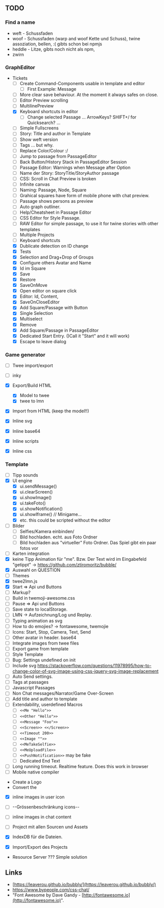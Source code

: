 ## TODO
### Find a name
 * weft - Schussfaden
 * woof - Schussfaden (warp and woof Kette und Schuss), twine assoziation, bellen, 
        :( gibts schon bei npmjs
 * heddle - Litze, gibts noch nicht als npm,
 * zwirn
### GraphEditor 
 * Tickets
    * [ ] Create Command-Components usable in template and editor
        * [ ] First Example: Message
    * [ ] More clear save behaviour. At the moment it always safes on close.
    * [ ] Editor Preview scrolling
    * [ ] MultilinePreview
    * [x] Keyboard shortcuts in editor
      * [ ] Change selected Passage ... ArrowKeys? SHIFT+/ for Quicksearch? ...
    * [ ] Simple Fullscreens
    * [ ] Story: Title and author in Template
    * [ ] Show weft version
    * [ ] Tags ... but why.
    * [ ] Replace Color/Colour :/
    * [ ] Jump to passage from PassageEditor
    * [ ] Back Button/History Stack in PassageEditor Session
    * [ ] Passage Editor: Warnings when Message after Option
    * [ ] Name der Story: StoryTitle/StoryAuthor passage
    * [ ] CSS: Scroll in Chat Preview is broken
    * [ ] Infinite canvas 
    * [ ] Naming: Passage, Node, Square 
    * [ ] Grahical squares have form of mobile phone with chat preview.
    * [ ] Passage shows persons as preview
    * [ ] Auto graph outliner. 
    * [ ] Help/Cheatsheet in Passage Editor
    * [ ] CSS Editor for Style Passage.
    * [ ] RAW Editor for simple passage, to use it for twine stories with other templates
    * [ ] Multiple Projects
    * [ ] Keyboard shortcuts
    * [x] Dublicate detection on ID change
    * [x] Tests
    * [x] Selection and Drag+Drop of Groups
    * [x] Configure others Avatar and Name
    * [x] Id im Square
    * [x] Save
    * [x] Restore
    * [x] SaveOnMove
    * [x] Open editor on square click
    * [x] Editor: Id, Content, 
    * [X] SaveOnCloseEditor
    * [x] Add Square/Passage with Button
    * [x] Single Selection
    * [x] Multiselect
    * [x] Remove
    * [x] Add Square/Passage in PassageEditor 
    * [x] Dedicated Start Entry. ()Call it "Start" and it will work)
    * [x] Escape to leave dialog

 ### Game generator
  * [ ] Twee import/export
  * [ ] inky
  * [x] Export/Build HTML
    * [x] Model to twee
    * [x] twee to lmn
  * [x] Import from HTML (keep the model!!)
  * [x] Inline svg
  * [x] Inline base64
  * [x] Inline scripts
  * [x] Inline css
 
 
### Template
 * [ ] Tipp sounds
 * [x] UI engine
    * [x] ui.sendMessage()
    * [x] ui.clearScreen()
    * [x] ui.showImage()
    * [x] ui.takeFoto()
    * [x] ui.showNotification()
    * [x] ui.showIframe() // Minigame...
    * [x] etc. this could be scripted without the editor
 * [ ] Bilder
    * [ ] Selfies/Kamera einbinden/ 
    * [ ] Bild hochladen. echt. aus Foto Ordner
    * [ ] Bild hochladen aus "virtueller" Foto Ordner. Das Spiel gibt ein paar fotos vor
 * [ ] Karten integration
 * [x] keine Tipp Animation für "me". Bzw. Der Text wird im Eingabefeld "getippt" 
            -> https://github.com/ztiromoritz/bubble/
 * [X] Auswahl on QUESTION
 * [ ] Themes
 * [x] twee2lmn.js
 * [x] Start => Api und Buttons 
 * [ ] Markup?
 * [ ] Build in twemoji-awesome.css
 * [ ] Pause => Api und Buttons 
 * [ ] Save state to localStorage.
 * [ ] LMN -> Aufzeichnung/Log und Replay.
 * [ ] Typing animation as svg
 * [ ] How to do emojies? -> fontawesome, twemojie
 * [ ] Icons: Start, Stop, Camera, Text, Send
 * [ ] Other avatar in header. base64
 * [ ] Integrate images from twee files 
 * [ ] Export game from template
 * [ ] Style Template
 * [ ] Bug: Settings undefined on init
 * [ ] Include svg  https://stackoverflow.com/questions/11978995/how-to-change-color-of-svg-image-using-css-jquery-svg-image-replacement
 * [ ] Auto Send settings.
 * [ ] Tags at passages
 * [ ] Javascript Passages
 * [ ] Non Chat messages/Narrator/Game Over-Screen
 * [ ] Add title and author to template
 * [ ] Extendability, userdefined Macros
   * [ ] `<<Me "Hello">>`
   * [ ] `<<Other "Hello">>`
   * [ ] `<<Message "Foo">>`
   * [ ] `<<Screen>> <</Screen>>`
   * [ ] `<<Timeout 200>>`
   * [ ] `<<Image "">>`
   * [ ] `<<MeTakeSelfie>>`  
   * [ ] `<<MeUploadFile>>` 
   * [ ] `<<PushNotification>>` may be fake
   * [ ] Dedicated End Text
 * [ ] Long running timeout. Realtime feature. Does this work in browser
 * [ ] Mobile native compiler 
 * Create a Logo
 * Convert the   
 * [x] inline images in user icon 
 * [ ] --Grössenbeschränkung icons--
 * [ ] inline images in chat content
 * [ ] Project mit allen Sourcen und Assets
 * [x] IndexDB für die Dateien.
 * [x] Import/Export des Projects


* Resource Server ??? Simple solution
 
## Links
 * [https://leaverou.github.io/bubbly/](https://leaverou.github.io/bubbly/)
 * https://www.bypeople.com/css-chat/
 * "Font Awesome by Dave Gandy - [http://fontawesome.io](http://fontawesome.io)".